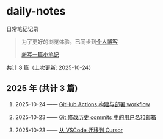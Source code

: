 # daily-notes

日常笔记记录

> 为了更好的浏览体验，已同步到[个人博客](https://wangkuowink.github.io/wk-notes/daily-notes/)
>
> [新写一篇小笔记](https://github.com/wangkuowink/daily-notes/issues/new)

共计 **3** 篇（上次更新: 2025-10-24）

## 2025 年 (共计 3 篇)

1. 2025-10-24 —— [GitHub Actions 构建与部署 workflow](https://github.com/wangkuowink/daily-notes/issues/3)

2. 2025-10-23 —— [Git 修改历史 commits 中的用户名和邮箱](https://github.com/wangkuowink/daily-notes/issues/2)

3. 2025-10-23 —— [从 VSCode 迁移到 Cursor](https://github.com/wangkuowink/daily-notes/issues/1)
